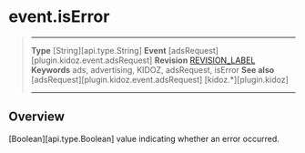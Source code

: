 # event.isError

> --------------------- ------------------------------------------------------------------------------------------
> __Type__              [String][api.type.String]
> __Event__             [adsRequest][plugin.kidoz.event.adsRequest]
> __Revision__          [REVISION_LABEL](REVISION_URL)
> __Keywords__          ads, advertising, KIDOZ, adsRequest, isError
> __See also__			[adsRequest][plugin.kidoz.event.adsRequest]
>						[kidoz.*][plugin.kidoz]
> --------------------- ------------------------------------------------------------------------------------------

## Overview

[Boolean][api.type.Boolean] value indicating whether an error occurred.
